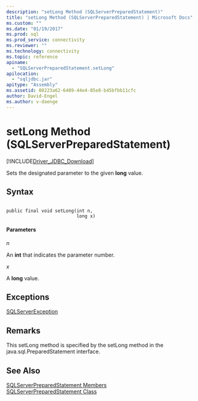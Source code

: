 ```yaml
---
description: "setLong Method (SQLServerPreparedStatement)"
title: "setLong Method (SQLServerPreparedStatement) | Microsoft Docs"
ms.custom: ""
ms.date: "01/19/2017"
ms.prod: sql
ms.prod_service: connectivity
ms.reviewer: ""
ms.technology: connectivity
ms.topic: reference
apiname: 
  - "SQLServerPreparedStatement.setLong"
apilocation: 
  - "sqljdbc.jar"
apitype: "Assembly"
ms.assetid: 08223a62-6489-44e4-85e8-b45bfbb11cfc
author: David-Engel
ms.author: v-daenge
---
```

# setLong Method (SQLServerPreparedStatement)
[!INCLUDE[Driver_JDBC_Download](../../../includes/driver_jdbc_download.md)]

  Sets the designated parameter to the given **long** value.  
  
## Syntax  
  
```  
  
public final void setLong(int n,  
                          long x)  
```  
  
#### Parameters  
 *n*  
  
 An **int** that indicates the parameter number.  
  
 *x*  
  
 A **long** value.  
  
## Exceptions  
 [SQLServerException](../../../connect/jdbc/reference/sqlserverexception-class.md)  
  
## Remarks  
 This setLong method is specified by the setLong method in the java.sql.PreparedStatement interface.  
  
## See Also  
 [SQLServerPreparedStatement Members](../../../connect/jdbc/reference/sqlserverpreparedstatement-members.md)   
 [SQLServerPreparedStatement Class](../../../connect/jdbc/reference/sqlserverpreparedstatement-class.md)  
  
  
